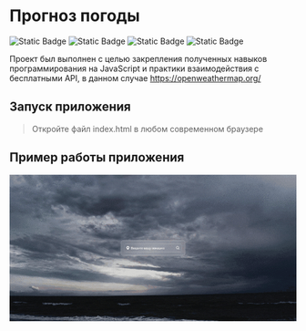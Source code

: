 # Прогноз погоды 
![Static Badge](https://img.shields.io/badge/JavaScript-yellow)
![Static Badge](https://img.shields.io/badge/HTML-orange)
![Static Badge](https://img.shields.io/badge/CSS-blue)
![Static Badge](https://img.shields.io/badge/Free_API-gray)

Проект был выполнен с целью закрепления полученных навыков программирования на JavaScript и практики взаимодействия с бесплатными API, в данном случае https://openweathermap.org/

## Запуск приложения

> Откройте файл index.html в любом современном браузере

## Пример работы приложения
![Изображение](/readme/page.gif "Изображение приложения")


